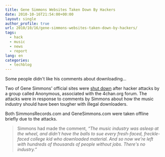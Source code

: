 ```yaml
---
title: Gene Simmons Websites Taken Down By Hackers
date: 2010-10-16T21:54:00+00:00
layout: single
author_profile: true
url: 2010/10/16/gene-simmons-websites-taken-down-by-hackers/
tags:
  - hack
  - music
  - news
  - report
lang: en
categories: 
  - techblog
---
```

Some people didn't like his comments about downloading…

Two of Gene Simmons' official sites were [shut down](http://www.nme.com/news/kiss/53432) after hacker attacks by a group called Anonymous, associated with the 4chan.org forum. The attacks were in response to comments by Simmons about how the music industry should have been tougher with illegal downloaders.

Both SimmonsRecords.com and GeneSimmons.com were taken offline briefly due to the attacks.

> Simmons had made the comment, _“The music industry was asleep at the wheel, and didn't have the balls to sue every fresh-faced, freckle-faced college kid who downloaded material. And so now we're left with hundreds of thousands of people without jobs. There's no industry.”_